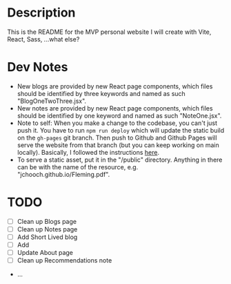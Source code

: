 # Description

This is the README for the MVP personal website I will create with Vite, React, Sass, ...what else?

# Dev Notes

- New blogs are provided by new React page components, which files should be identified by three keywords and named as such "BlogOneTwoThree.jsx".
- New notes are provided by new React page components, which files should be identified by one keyword and named as such "NoteOne.jsx". 
- Note to self: When you make a change to the codebase, you can't just push it. You have to run `npm run deploy` which will update the static build on the `gh-pages` git branch. Then push to Github and Github Pages will serve the website from that branch (but you can keep working on main locally). Basically, I followed the instructions [here](https://dev.to/rashidshamloo/deploying-vite-react-app-to-github-pages-35hf).
- To serve a static asset, put it in the "/public" directory. Anything in there can be with the name of the resource, e.g. "jchooch.github.io/Fleming.pdf".

# TODO

- [ ] Clean up Blogs page
- [ ] Clean up Notes page
- [ ] Add Short Lived blog
- [ ] Add 
- [ ] Update About page
- [ ] Clean up Recommendations note
- ...